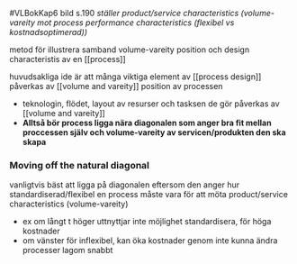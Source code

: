 #VLBokKap6
bild s.190
*ställer product/service characteristics (volume-vareity mot process performance characteristics (flexibel vs kostnadsoptimerad))*

metod för illustrera samband volume-vareity position och design characteristis av en [[process]]

huvudsakliga ide är att många viktiga element av [[process design]] påverkas av [[volume and vareity]] position av processen
- teknologin, flödet, layout av resurser och tasksen de gör påverkas av [[volume and vareity]]
- **Alltså bör process ligga nära diagonalen som anger bra fit mellan proccessen själv och volume-vareity av servicen/produkten den ska skapa**

### Moving off the natural diagonal
vanligtvis bäst att ligga på diagonalen eftersom den anger hur standardiserad/flexibel en process måste vara för att möta product/service characteristics (volume-vareity)
- ex om långt t höger uttnyttjar inte möjlighet standardisera, för höga kostnader
- om vänster för inflexibel, kan öka kostnader genom inte kunna ändra processer lagom snabbt